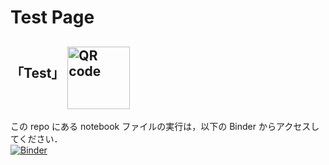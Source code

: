 # Test Page

## 「Test」 <img align="middle" alt="QR code" height="100" src="https://chart.googleapis.com/chart?chs=150x150&amp;cht=qr&amp;chl=https://bit.ly/2qm7THc" title="QR code" width="100" />

この repo にある notebook ファイルの実行は，以下の Binder からアクセスしてください．  
[![Binder](https://mybinder.org/badge_logo.svg)](https://mybinder.org/v2/gh/NTNKN/intro2ds/master)


